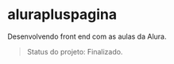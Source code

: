 # alurapluspagina
Desenvolvendo front end com as aulas da Alura. 
> Status do projeto: Finalizado. 
